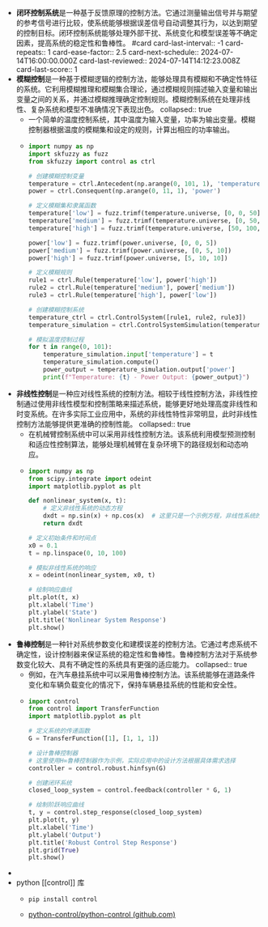 - **闭环控制系统**是一种基于反馈原理的控制方法。它通过测量输出信号并与期望的参考信号进行比较，使系统能够根据误差信号自动调整其行为，以达到期望的控制目标。闭环控制系统能够处理外部干扰、系统变化和模型误差等不确定因素，提高系统的稳定性和鲁棒性。 #card
  card-last-interval:: -1
  card-repeats:: 1
  card-ease-factor:: 2.5
  card-next-schedule:: 2024-07-14T16:00:00.000Z
  card-last-reviewed:: 2024-07-14T14:12:23.008Z
  card-last-score:: 1
- **模糊控制**是一种基于模糊逻辑的控制方法，能够处理具有模糊和不确定性特征的系统。它利用模糊推理和模糊集合理论，通过模糊规则描述输入变量和输出变量之间的关系，并通过模糊推理确定控制规则。模糊控制系统在处理非线性、复杂系统和模型不准确情况下表现出色。
  collapsed:: true
	- 一个简单的温度控制系统，其中温度为输入变量，功率为输出变量。模糊控制器根据温度的模糊集和设定的规则，计算出相应的功率输出。
	- ```python
	  import numpy as np
	  import skfuzzy as fuzz
	  from skfuzzy import control as ctrl
	  
	  # 创建模糊控制变量
	  temperature = ctrl.Antecedent(np.arange(0, 101, 1), 'temperature')
	  power = ctrl.Consequent(np.arange(0, 11, 1), 'power')
	  
	  # 定义模糊集和隶属函数
	  temperature['low'] = fuzz.trimf(temperature.universe, [0, 0, 50])
	  temperature['medium'] = fuzz.trimf(temperature.universe, [0, 50, 100])
	  temperature['high'] = fuzz.trimf(temperature.universe, [50, 100, 100])
	  
	  power['low'] = fuzz.trimf(power.universe, [0, 0, 5])
	  power['medium'] = fuzz.trimf(power.universe, [0, 5, 10])
	  power['high'] = fuzz.trimf(power.universe, [5, 10, 10])
	  
	  # 定义模糊规则
	  rule1 = ctrl.Rule(temperature['low'], power['high'])
	  rule2 = ctrl.Rule(temperature['medium'], power['medium'])
	  rule3 = ctrl.Rule(temperature['high'], power['low'])
	  
	  # 创建模糊控制系统
	  temperature_ctrl = ctrl.ControlSystem([rule1, rule2, rule3])
	  temperature_simulation = ctrl.ControlSystemSimulation(temperature_ctrl)
	  
	  # 模拟温度控制过程
	  for t in range(0, 101):
	      temperature_simulation.input['temperature'] = t
	      temperature_simulation.compute()
	      power_output = temperature_simulation.output['power']
	      print(f"Temperature: {t} - Power Output: {power_output}")
	  ```
- **非线性控制**是一种应对线性系统的控制方法。相较于线性控制方法，非线性控制通过使用非线性模型和控制策略来描述系统，能够更好地处理高度非线性和时变系统。在许多实际工业应用中，系统的非线性特性非常明显，此时非线性控制方法能够提供更准确的控制性能。
  collapsed:: true
	- 在机械臂控制系统中可以采用非线性控制方法。该系统利用模型预测控制和适应性控制算法，能够处理机械臂在复杂环境下的路径规划和动态响应。
	- ```python
	  import numpy as np
	  from scipy.integrate import odeint
	  import matplotlib.pyplot as plt
	  
	  def nonlinear_system(x, t):
	      # 定义非线性系统的动态方程
	      dxdt = np.sin(x) + np.cos(x)  # 这里只是一个示例方程，非线性系统的具体方程根据应用场景而定
	      return dxdt
	  
	  # 定义初始条件和时间点
	  x0 = 0.1
	  t = np.linspace(0, 10, 100)
	  
	  # 模拟非线性系统的响应
	  x = odeint(nonlinear_system, x0, t)
	  
	  # 绘制响应曲线
	  plt.plot(t, x)
	  plt.xlabel('Time')
	  plt.ylabel('State')
	  plt.title('Nonlinear System Response')
	  plt.show()
	  ```
- **鲁棒控制**是一种针对系统参数变化和建模误差的控制方法。它通过考虑系统不确定性，设计控制器来保证系统的稳定性和鲁棒性。鲁棒控制方法对于系统参数变化较大、具有不确定性的系统具有更强的适应能力。
  collapsed:: true
	- 例如，在汽车悬挂系统中可以采用鲁棒控制方法。该系统能够在道路条件变化和车辆负载变化的情况下，保持车辆悬挂系统的性能和安全性。
	- ```python
	  import control
	  from control import TransferFunction
	  import matplotlib.pyplot as plt
	  
	  # 定义系统的传递函数
	  G = TransferFunction([1], [1, 1, 1])
	  
	  # 设计鲁棒控制器
	  # 这里使用H∞鲁棒控制器作为示例，实际应用中的设计方法根据具体需求选择
	  controller = control.robust.hinfsyn(G)
	  
	  # 创建闭环系统
	  closed_loop_system = control.feedback(controller * G, 1)
	  
	  # 绘制阶跃响应曲线
	  t, y = control.step_response(closed_loop_system)
	  plt.plot(t, y)
	  plt.xlabel('Time')
	  plt.ylabel('Output')
	  plt.title('Robust Control Step Response')
	  plt.grid(True)
	  plt.show()
	  ```
-
- python [[control]] 库
	- ```
	  pip install control
	  ```
	- [python-control/python-control (github.com)](https://github.com/python-control/python-control)